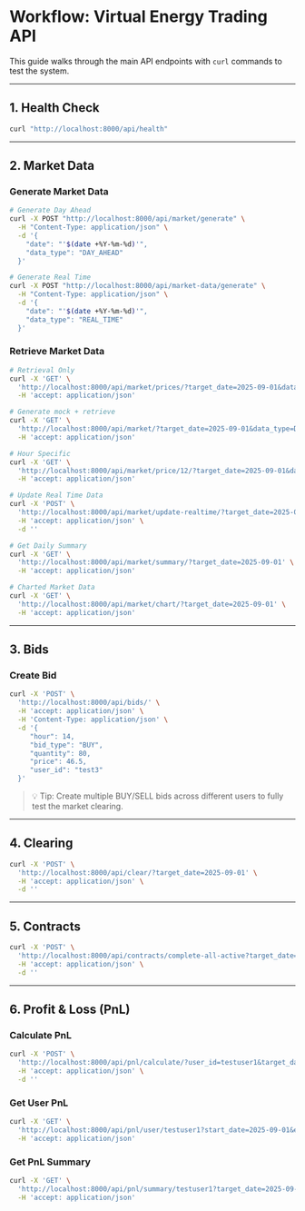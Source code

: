 # Workflow: Virtual Energy Trading API

This guide walks through the main API endpoints with `curl` commands to test the system.

---

## 1. Health Check

```bash
curl "http://localhost:8000/api/health"
```

---

## 2. Market Data

### Generate Market Data

```bash
# Generate Day Ahead
curl -X POST "http://localhost:8000/api/market/generate" \
  -H "Content-Type: application/json" \
  -d '{
    "date": "'$(date +%Y-%m-%d)'",
    "data_type": "DAY_AHEAD"
  }'

# Generate Real Time
curl -X POST "http://localhost:8000/api/market-data/generate" \
  -H "Content-Type: application/json" \
  -d '{
    "date": "'$(date +%Y-%m-%d)'",
    "data_type": "REAL_TIME"
  }'
```

### Retrieve Market Data

```bash
# Retrieval Only
curl -X 'GET' \
  'http://localhost:8000/api/market/prices/?target_date=2025-09-01&data_type=DAY_AHEAD' \
  -H 'accept: application/json'

# Generate mock + retrieve
curl -X 'GET' \
  'http://localhost:8000/api/market/?target_date=2025-09-01&data_type=DAY_AHEAD' \
  -H 'accept: application/json'

# Hour Specific
curl -X 'GET' \
  'http://localhost:8000/api/market/price/12/?target_date=2025-09-01&data_type=DAY_AHEAD' \
  -H 'accept: application/json'

# Update Real Time Data
curl -X 'POST' \
  'http://localhost:8000/api/market/update-realtime/?target_date=2025-09-01' \
  -H 'accept: application/json' \
  -d ''

# Get Daily Summary
curl -X 'GET' \
  'http://localhost:8000/api/market/summary/?target_date=2025-09-01' \
  -H 'accept: application/json'

# Charted Market Data
curl -X 'GET' \
  'http://localhost:8000/api/market/chart/?target_date=2025-09-01' \
  -H 'accept: application/json'
```

---

## 3. Bids

### Create Bid

```bash
curl -X 'POST' \
  'http://localhost:8000/api/bids/' \
  -H 'accept: application/json' \
  -H 'Content-Type: application/json' \
  -d '{
     "hour": 14,
     "bid_type": "BUY",
     "quantity": 80,
     "price": 46.5,
     "user_id": "test3"
  }'
```

> 💡 Tip: Create multiple BUY/SELL bids across different users to fully test the market clearing.

---

## 4. Clearing

```bash
curl -X 'POST' \
  'http://localhost:8000/api/clear/?target_date=2025-09-01' \
  -H 'accept: application/json' \
  -d ''
```

---

## 5. Contracts

```bash
curl -X 'POST' \
  'http://localhost:8000/api/contracts/complete-all-active?target_date=2025-09-01' \
  -H 'accept: application/json' \
  -d ''
```

---

## 6. Profit & Loss (PnL)

### Calculate PnL

```bash
curl -X 'POST' \
  'http://localhost:8000/api/pnl/calculate/?user_id=testuser1&target_date=2025-09-01' \
  -H 'accept: application/json' \
  -d ''
```

### Get User PnL

```bash
curl -X 'GET' \
  'http://localhost:8000/api/pnl/user/testuser1?start_date=2025-09-01&end_date=2025-09-01' \
  -H 'accept: application/json'
```

### Get PnL Summary

```bash
curl -X 'GET' \
  'http://localhost:8000/api/pnl/summary/testuser1?target_date=2025-09-01' \
  -H 'accept: application/json'
```

